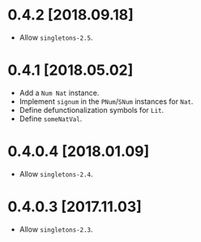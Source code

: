 # 0.4.2 [2018.09.18]
* Allow `singletons-2.5`.

# 0.4.1 [2018.05.02]
* Add a `Num Nat` instance.
* Implement `signum` in the `PNum`/`SNum` instances for `Nat`.
* Define defunctionalization symbols for `Lit`.
* Define `someNatVal`.

# 0.4.0.4 [2018.01.09]
* Allow `singletons-2.4`.

# 0.4.0.3 [2017.11.03]
* Allow `singletons-2.3`.
